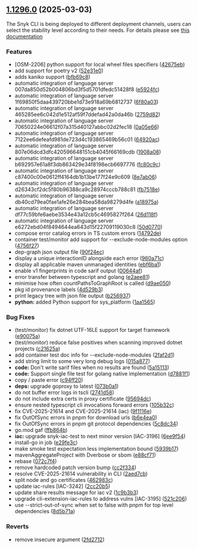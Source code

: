 ## [1.1296.0](https://github.com/snyk/snyk/compare/v1.1295.3...v1.1296.0) (2025-03-03)

The Snyk CLI is being deployed to different deployment channels, users can select the stability level according to their needs. For details please see [this documentation](https://docs.snyk.io/snyk-cli/releases-and-channels-for-the-snyk-cli)

### Features

* [OSM-2206] python support for local wheel files specifiers ([42675eb](https://github.com/snyk/snyk/commit/42675eb4da17307ad8ab6a090b761fd3ab9a8a2f))
* add support for poetry v2 ([52e31e0](https://github.com/snyk/snyk/commit/52e31e0e9ab6326b759933ec7ee5d5c5925c3823))
* adds kaniko support ([bfb69c8](https://github.com/snyk/snyk/commit/bfb69c83ddda560b2940ee1eb771da665737eb42))
* automatic integration of language server 007da850d52b004806bd3f5d5701dfedc51428f8 ([e5924fc](https://github.com/snyk/snyk/commit/e5924fcd0a0efb47c36e8c89cc54db6ab5da57f7))
* automatic integration of language server 1f69850f5daa439720bbe1d73e918a69b6812737 ([6f80a03](https://github.com/snyk/snyk/commit/6f80a03a57a1c73e5936aa9f537af5774bf3c6b6))
* automatic integration of language server 465285ee6c042d1e512af59f7ddefad42a0da46b ([2759d82](https://github.com/snyk/snyk/commit/2759d827c1f80abe3b0f8bfa5b43520b9cefd098))
* automatic integration of language server 70650224e06612f07a315d40127abbc02d2fec18 ([0a05e66](https://github.com/snyk/snyk/commit/0a05e66779df877e869352f374516737dbc93c70))
* automatic integration of language server 7122ee6defeafd981de723d4c193865469b56c01 ([64920ac](https://github.com/snyk/snyk/commit/64920ac2547f6d07600bed89915ef4deab7409d9))
* automatic integration of language server 807e06dcd3dfc420596648151cb4045f66169cdb ([1908a08](https://github.com/snyk/snyk/commit/1908a0860f366c334614a611f862f53ea5649831))
* automatic integration of language server b692957e61a8f3db863429e34f8198ecb6697776 ([fc80c9c](https://github.com/snyk/snyk/commit/fc80c9cc35a717e5ad5ba2a7cdc6dd470f97c97e))
* automatic integration of language server c87400c00e0612ff4164db1b13be177f24e9c609 ([8e7ab06](https://github.com/snyk/snyk/commit/8e7ab0669aa1bbb2c66c45db03c7edbb662414b3))
* automatic integration of language server d26343cf2dc5f80b96388ca9c28974cccb788c81 ([fb7518e](https://github.com/snyk/snyk/commit/fb7518e014b226c6482ac51dc8dd5c31277ad83c))
* automatic integration of language server db40cd79ea0fae1afe26e284bea58da98279d4fe ([a18975a](https://github.com/snyk/snyk/commit/a18975a99e9a684e190fe1076748854079a5b1ea))
* automatic integration of language server df77c59bfe6aebe3534e43a12cb5c4695827f264 ([26d118f](https://github.com/snyk/snyk/commit/26d118fff0f5825dcf70fe001df69e809e153881))
* automatic integration of language server e6272ebd04f8494644ea643d15f22709119030c8 ([50d0770](https://github.com/snyk/snyk/commit/50d0770bca6bfa938f67e1d8ef2a58a8ed1847db))
* compose error catalog errors in TS custom errors ([14792de](https://github.com/snyk/snyk/commit/14792def282fb8fe53acb8a82c8854d2f94d0b73))
* container test/monitor add support for --exclude-node-modules option ([4756f27](https://github.com/snyk/snyk/commit/4756f270f16fcd1588fec1f4d4be846c32e31271))
* dep-graph json output file ([90f24ec](https://github.com/snyk/snyk/commit/90f24ecdba80b431fb8db4116a82f3fb6db45f80))
* display a unique interactionID alongside each error ([960a71c](https://github.com/snyk/snyk/commit/960a71c81f17f0b5743e5ebd61cbf1b88c7d0c40))
* display all applicable maven unmanaged identities ([ebf6ba1](https://github.com/snyk/snyk/commit/ebf6ba1f832f1416adc9d5501081e8a681b1ff5f))
* enable v1 fingerprints in code sarif output ([00644af](https://github.com/snyk/snyk/commit/00644af4ad77e9dc09b49973bac30a3fcd7eef0a))
* error transfer between typescript and golang ([e2aee81](https://github.com/snyk/snyk/commit/e2aee814a6833d20825a19cd1586fb16a6dda768))
* minimise how often countPathsToGraphRoot is called ([d9ae050](https://github.com/snyk/snyk/commit/d9ae0502b67bb343ee7b4c12e3c4b2086b2e41b7))
* pkg id provenance labels ([4d529b3](https://github.com/snyk/snyk/commit/4d529b372de1ea0561119f5e7cf9bb9361e8089d))
* print legacy tree with json file output ([b256937](https://github.com/snyk/snyk/commit/b2569378135e3156eca44b27902dc799def1e430))
* **python:** added Python support for sys_platform ([1aa1565](https://github.com/snyk/snyk/commit/1aa1565bca1863c8f362f0c19baed76981fabdc2))


### Bug Fixes

* (test/monitor) fix dotnet UTF-16LE support for target framework ([e90075a](https://github.com/snyk/snyk/commit/e90075aab4ed9bc55ba438d4435b47c8e65d16f9))
* (test/monitor) reduce false positives when scanning improved dotnet projects ([c21625a](https://github.com/snyk/snyk/commit/c21625a59468dea2fe963a2ded40f947fbbe9be5))
* add container test doc info for --exclude-node-modules ([2faf2d1](https://github.com/snyk/snyk/commit/2faf2d16338b7d7b67e6faa116db6e4408864d15))
* add string limit to some very long debug logs ([015a877](https://github.com/snyk/snyk/commit/015a877901e50acb3e5be19ef6a08460ede3ceda))
* **code:** Don't write sarif files when no results are found ([5a15113](https://github.com/snyk/snyk/commit/5a151137c68704cdfb82025a2cc616a7378792a3))
* **code:** Support single file test for golang native implementation ([d7881f1](https://github.com/snyk/snyk/commit/d7881f128197d3384de75129cdcfeef8c2dc9370))
* copy / paste error ([c94ff20](https://github.com/snyk/snyk/commit/c94ff207a32bee369267601371a19e7a6a4bf8b5))
* **deps:** upgrade goproxy to latest ([073b0a1](https://github.com/snyk/snyk/commit/073b0a1a6059a87c93de89d81896710c5ce3f9cf))
* do not buffer error logs in tscli ([2741d58](https://github.com/snyk/snyk/commit/2741d58528d58637d26f6f1a9326b0a92b7e46a9))
* do not include extra certs in proxy certificate ([95694dc](https://github.com/snyk/snyk/commit/95694dc2ba5b8dee9d69f369619993f585459227))
* ensure nested typescript cli invocations forward errors ([105b32c](https://github.com/snyk/snyk/commit/105b32c358e90244846b0b835dd02986c4f8b5b6))
* fix CVE-2025-21614 and CVE-2025-21614 (iac) ([9f1116e](https://github.com/snyk/snyk/commit/9f1116e003229ecfbd5536f1161b56be63cfe4ff))
* fix OutOfSync errors in pnpm for download urls ([b6e4ea0](https://github.com/snyk/snyk/commit/b6e4ea01fb4a188e35efc0b462d343cd674614f2))
* fix OutOfSync errors in pnpm git protocol dependencies ([5c8dc34](https://github.com/snyk/snyk/commit/5c8dc34477f24354924edae770e1e249e79be1cb))
* go.mod gaf ([ffb864b](https://github.com/snyk/snyk/commit/ffb864bac3bb8beafbc57f306c110955d91c80d4))
* **iac:** upgrade snyk-iac-test to next minor version [IAC-3196] ([6ee9f54](https://github.com/snyk/snyk/commit/6ee9f541eee3551f72aa8b669400f0a3f2e3d91a))
* install-go in job ([e29fe3c](https://github.com/snyk/snyk/commit/e29fe3c70d2eaaa34fb9a965a9549426d04eb23d))
* make smoke test expectation less implementation bound ([5939b17](https://github.com/snyk/snyk/commit/5939b171f6cb425237d392e3aef0c31f11460c47))
* mavenAggregateProject with Dverbose or sbom ([e88cf71](https://github.com/snyk/snyk/commit/e88cf712f21e7a26056796d46356e98b6d453bf4))
* rebase ([072c7f4](https://github.com/snyk/snyk/commit/072c7f435f697d08a3bcb53dbeb73d44ecb384d0))
* remove hardcoded patch version bump ([cc2f334](https://github.com/snyk/snyk/commit/cc2f334a52cf39a79a18fa5bf222a7c2b972aca2))
* resolve CVE-2025-21614 vulnerability in CLI ([2aed7cb](https://github.com/snyk/snyk/commit/2aed7cb97fb36bb0a2664c7a06ef41d70a87c9d5))
* split node and go certificates ([462983c](https://github.com/snyk/snyk/commit/462983c4dd2fafc723e75ba8f183db28c60d441a))
* update iac-rules [IAC-3242] ([2cc20b5](https://github.com/snyk/snyk/commit/2cc20b54a354d438488958587919bed9d47937d0))
* update share results message for iac v2 ([1c9b3b3](https://github.com/snyk/snyk/commit/1c9b3b30d5ed2d17a8113b42169f3f7e4d4d88ea))
* upgrade cli-extension-iac-rules to address vulns [IAC-3195] ([521c206](https://github.com/snyk/snyk/commit/521c2069b395b80576e770870351aec2c2f27fe4))
* use --strict-out-of-sync when set to false with pnpm for top level dependencies ([8d5b71a](https://github.com/snyk/snyk/commit/8d5b71a1209a4f06f455fc0bd0639f9578bbc1e1))


### Reverts

* remove insecure argument ([2fd2712](https://github.com/snyk/snyk/commit/2fd271293344085e7b2deaab5b85e74d4fee165d))

